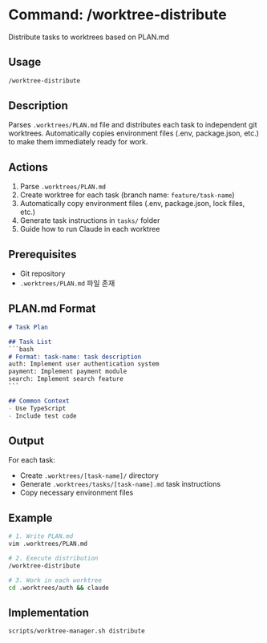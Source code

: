 # Command: /worktree-distribute

Distribute tasks to worktrees based on PLAN.md

## Usage

```bash
/worktree-distribute
```

## Description

Parses `.worktrees/PLAN.md` file and distributes each task to independent git worktrees.
Automatically copies environment files (.env, package.json, etc.) to make them immediately ready for work.

## Actions

1. Parse `.worktrees/PLAN.md`
2. Create worktree for each task (branch name: `feature/task-name`)
3. Automatically copy environment files (.env, package.json, lock files, etc.)
4. Generate task instructions in `tasks/` folder
5. Guide how to run Claude in each worktree

## Prerequisites

- Git repository
- `.worktrees/PLAN.md` 파일 존재

## PLAN.md Format

```markdown
# Task Plan

## Task List
​```bash
# Format: task-name: task description
auth: Implement user authentication system
payment: Implement payment module
search: Implement search feature
​```

## Common Context
- Use TypeScript
- Include test code
```

## Output

For each task:
- Create `.worktrees/[task-name]/` directory
- Generate `.worktrees/tasks/[task-name].md` task instructions
- Copy necessary environment files

## Example

```bash
# 1. Write PLAN.md
vim .worktrees/PLAN.md

# 2. Execute distribution
/worktree-distribute

# 3. Work in each worktree
cd .worktrees/auth && claude
```

## Implementation

```bash
scripts/worktree-manager.sh distribute
```
